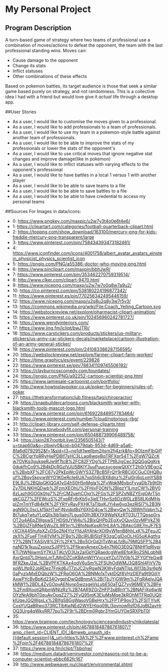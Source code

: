 # My Personal Project

## Program Description
A turn-based game of strategy where two teams of professional use a combination of moves/actions to defeat the opponent,
the team with the last professional standing wins.
Moves can:
 - Cause damage to the opponent
 - Change its stats
 - Inflict statuses
 - Other combinations of these effects



Based on pokemon battles, its target audience is those that seek a similar game based purely on strategy, and not randomness.
This is a collective idea I had with a friend but would love give it *actual* life through a desktop app.

##User Stories
 - As a user, I would like to customise the moves given to a professional.
 - As a user, I would like to add professionals to a team of professionals.
 - As a user, I would like to use my team in a pokemon-style battle against another team of professionals.
 - As a user, I would like to be able to improve the stats of my professionals or lower the stats of the opponent's
 - As a user, I would like to use critical moves that ignore negative stat changes and improve damage(like in pokemon)
 - As a user, I would like to inflict statuses with varying effects to the opponent's professional
 - As a user, I would like to have battles in a local 1 versus 1 with another player
 - As a user, I would like to be able to save teams to a file
 - As a user, I would like to be able to save battles to a file 
 - As a user, I would like to be able to have credential to access my personal teams
 
 
 ##Sources For Images in data/icons:
 
 - 0: https://www.pngkey.com/maxpic/u2w7y3t4o0e6t4e6/
 - 1: https://clipartart.com/categories/football-quarterback-clipart.html
 - 2: https://toppng.com/show_download/163100/mercury-png-for-kids-freddie-mercury-png-transparent/large
 - 3: https://www.pinterest.com/pin/758434393473182461/
 - 4: https://www.iconfinder.com/icons/4001758/albert_avatar_avatars_einstein_physicist_physics_scientist_icon
 - 5: https://pngio.com/PNG/a55386-doctor-who-moving-png.html
 - 6: https://www.pinclipart.com/maxpin/bbhJwR/
 - 7: https://www.pinterest.com/pin/353462270759319514/
 - 8: http://www.clker.com/clipart-9470.html
 - 9: https://www.nicepng.com/maxp/u2w7w7o0q8w7a9u2/
 - 10: https://co.pinterest.com/pin/538180224196877342/
 - 11: https://www.pinterest.es/pin/770256342495446159/
 - 12: https://www.nicepng.com/maxp/u2q8u2q8y3w7r5y3/
 - 13: https://commons.wikimedia.org/wiki/File:Coach_Yelling_Cartoon.svg
 - 14: https://webstockreview.net/explore/pharmacist-clipart-animation/
 - 15: https://www.pinterest.co.uk/pin/102456960242781727/
 - 16: https://www.wendyinteriors.com/
 - 17: https://www.jing.fm/iclipt/bwJTRi/
 - 18: https://www.carstickers.com/products/stickers/us-military-stickers/us-army-car-stickers-decals/marketplace/cartoon-illustration-of-an-army-general-sticker/
 - 19: https://www.pinterest.com/pin/241083386287156595/
 - 20: https://webstockreview.net/explore/farmer-clipart-farm-worker/
 - 21: https://time.graphics/es/event/229826
 - 22: https://www.pinterest.se/pin/788341109745506192/
 - 23: https://clayburncoxcomedy.com/tourdates/
 - 24: https://pngio.com/PNG/a92252-cartoon-scientist-png.html
 - 25: https://www.jamiesale-cartoonist.com/portfolio/
 - 26: http://www.howtoplaypoker.co.uk/poker-for-beginners/rules-of-poker
 - 27: https://thetransformationclub.fitness/tag/chiropractor/
 - 28: https://snapbuildercartoons.com/blacksmith-worker-with-blacksmith-tools-mascot-logo.html
 - 29: https://www.pinterest.com/pin/616922848957783464/
 - 30: https://www.pinterest.com/number7cloud/notorious-rbg/
 - 31: http://clipart-library.com/self-defense-cliparts.html
 - 32: https://www.tonebodyfit.com/personal-training
 - 33: https://www.pinterest.com/pin/650488739906489758/
 - 34: https://skin267rootbit.live/2356505143/?u=tpap60a&o=zlbwly0&cid=b0479dab-953d-4d69-a5a6-8fa6d0792952&f=1&sid=t3~nq1dt1wellbm2jtsm2fj4zrk&fp=9OIzmFIbQjPC%2BCgrYoRRyHjePD8If7sHC3LLaq8wqyBqTRFXpr54T%2FqW7QZcKw7OVKq3gukqeRJw9fTtcB%2FC82FYDg%2FTPtRJigCec3QQGgQgKrk0dukfhCo9%2B4kDcRGzIVJUSBKlY3uuPuucsvcgowQtXYT2h0rV9EgcjZs%2BxbXF%2FC67y2PkEpWcGWYS3Z7BcB5FrQY9rRBCi0CGuC0HQBuuf%2BqySkpywWYO1KGeRcIe6UA7xp5h6cBX8dnz%2Ful0rj6oLvmYSB8E9LRJ%2BQlqGKlQGA1yG4h50H5nMgla%2FvWqkM6vbcFyyaDb7b9t0hZy7DlLNKHQDwb%2FzmXEOhU%2FHivF0ON%2BlqzY1LmzCW%2BV06zLazh9GOGk0tg7%2FrCM2uehCOjq%2FGs%2FSPZsNBZYEigOArT5ngkCGZ7%2FEWczS%2FxpRFr6rKb5y3ieETHvrSz6DzW0LzB58LKdMHspIZmTmYFd84kfK%2FYRYvRavPXHKTaTIbxKJYi4w6yq3ezRlSl7%2B3NagN9OL0scLkf5kHTwFjNvidptBsY6XhD4cw%2BwyQw%2BWh1Vabn%2Bt7ukqTwtuYLqQIls3ib1lalni7Lgus00lh3BX7X9WaNXzRT03UTTQpsp0rsOT2u4AEpZWgswSTHDStUYW4u%2BlxQHPb2EgXyOQuy0zvMPVkZ16%2BGjZFbRNeSWuZIL9R1m%2BfpNpKpsRi1HL8A%2BAkcG8E7mJF7ESrXCIX445hufpXZvDSo2N4YtzYfdJAYAhkrXOl9vWfenB8hhLxK%2FeuJCzk1l%2FueFTH4l1VM%2FBp%2BcIRUBl5IzFR3zgCgIDoOLHG5oKAgtfrqY7%2BNTXASjV8%2Fi%2FK%2Bo5OrGd2ITxWraLfzBu79MQSFP%2B4naND1k1kuuZxsiqzSJiPP5%2FflkwvAmexCb4n7N6O3E0Q78NHf1qRIypjKTi7tWNjiwmSY7KUiTjKcVD3Ux2aIGpYQRaedcgWw8EfpKRo2SNLqbN8AxrQntd7L0HqnLmTJMnDZCoKBAmWlYVvcceYZu17IV0b%2FYGfYeGw89FRZkeJ2aL%2BVPFKTKAx4odV6uSm%2FSUhOdWMJ3Q8ShI4fjVV7bxoWLlfp92JpRDez7Fnkd6JT7ziJC2iyRgwN3KWyFdaNTIpLWI13b3sr6pN0aPyzlxMxEDQbzW%2FRqO6OA%2BNMp1xTyktDQf8VHzDEPa9t9GiIiYAxwPYcBvBpKd234OygphDwQdBnmA%2BiTbJYjGW9m%2FgRAeIvJQAkMW1%2BDL4ZyGOpyAENvnp5wzsgeVsLybE50aTQZ7yy96MEV%2BFe%2Fm9XootQRjbmWNlzRz%2B74AR9ZGrZHFP3sBRnY%2BNAFjXp6wWOYzNrA9bhT0euAvOoqZ27%2FvQ95mK3EIuMsMqe3kROhMTFRq0UQltkIUqeJGQWgxLx%2BIfgS8GgWasoVGBeHrx%2FPTiP9oy3%2FSITYlyKCosYUQaBRwo373RCTlbKwNEd2WYEHlqq09Ll3pvnowRsfD6JqBI2avHrOQ3Urg4qWkvRR77pu%2F9r%2BDrm0Rgbr3YmGUYOeSRXPbT0I
 - 35: https://www.brainpop.com/technology/scienceandindustry/nikolatesla/
 - 36: https://www.pinterest.ch/pin/467881848786761807/?amp_client_id=CLIENT_ID(_)&mweb_unauth_id={{default.session}}&_url=https%3A%2F%2Fwww.pinterest.ch%2Famp%2Fpin%2F467881848786761807%2F
 - 37: https://www.jing.fm/iclipt/Tbbohw/
 - 38: https://medium.datadriveninvestor.com/reasons-not-to-be-a-computer-scientist-ebbc662fc167
 - 39: http://www.webweaver.nu/clipart/environmental.shtml